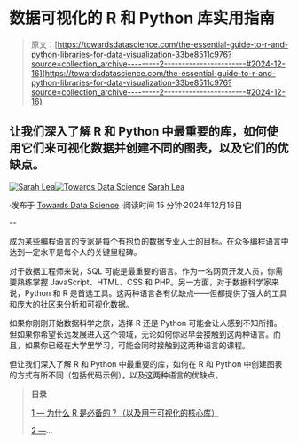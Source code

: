# 数据可视化的 R 和 Python 库实用指南

> 原文：[https://towardsdatascience.com/the-essential-guide-to-r-and-python-libraries-for-data-visualization-33be8511c976?source=collection_archive---------2-----------------------#2024-12-16](https://towardsdatascience.com/the-essential-guide-to-r-and-python-libraries-for-data-visualization-33be8511c976?source=collection_archive---------2-----------------------#2024-12-16)

## 让我们深入了解 R 和 Python 中最重要的库，如何使用它们来可视化数据并创建不同的图表，以及它们的优缺点。

[](https://medium.com/@schuerch_sarah?source=post_page---byline--33be8511c976--------------------------------)[![Sarah Lea](../Images/09c9fa20016d1439b70b9fb6670b57a9.png)](https://medium.com/@schuerch_sarah?source=post_page---byline--33be8511c976--------------------------------)[](https://towardsdatascience.com/?source=post_page---byline--33be8511c976--------------------------------)[![Towards Data Science](../Images/a6ff2676ffcc0c7aad8aaf1d79379785.png)](https://towardsdatascience.com/?source=post_page---byline--33be8511c976--------------------------------) [Sarah Lea](https://medium.com/@schuerch_sarah?source=post_page---byline--33be8511c976--------------------------------)

·发布于 [Towards Data Science](https://towardsdatascience.com/?source=post_page---byline--33be8511c976--------------------------------) ·阅读时间 15 分钟·2024年12月16日

--

成为某些编程语言的专家是每个有抱负的数据专业人士的目标。在众多编程语言中达到一定水平是每个人的关键里程碑。

对于数据工程师来说，SQL 可能是最重要的语言。作为一名网页开发人员，你需要熟练掌握 JavaScript、HTML、CSS 和 PHP。另一方面，对于数据科学家来说，Python 和 R 是首选工具。这两种语言各有优缺点——但都提供了强大的工具和庞大的社区来分析和可视化数据。

如果你刚刚开始数据科学之旅，选择 R 还是 Python 可能会让人感到不知所措。但如果你希望长远发展进入这个领域，无论如何你迟早会接触到这两种语言。而且，如果你已经在大学里学习，可能会同时接触到这两种语言的课程。

但让我们深入了解 R 和 Python 中最重要的库，如何在 R 和 Python 中创建图表的方式有所不同（包括代码示例），以及这两种语言的优缺点。

> **目录**
> 
> [1 — 为什么 R 是必备的？（以及用于可视化的核心库）](#48c2)
> 
> [2 —](#490d)…
